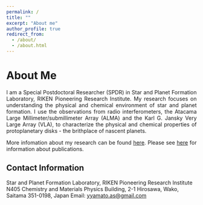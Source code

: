 ```yaml
---
permalink: /
title: ""
excerpt: "About me"
author_profile: true
redirect_from: 
  - /about/
  - /about.html
---
```



# About Me
<div style="text-align: justify">I am a Special Postdoctoral Researcher (SPDR) in Star and Planet Formation Laboratory, RIKEN Pioneering Research Institute. My research focuses on understanding the physical and chemical environment of star and planet formation. 
<!-- This exploration helps us uncover the origins of our solar system and, ultimately, our own beginnings.  -->
<!-- Specifically, I study protoplanetary disks using radio observations of various molecules, including complex organics.  -->
I use the observations from radio interferometers, the Atacama Large Millimeter/submillimeter Array (ALMA) and the Karl G. Jansky Very Large Array (VLA), to characterize the physical and chemical properties of protoplanetary disks - the brithplace of nascent planets. 

More infomation about my research can be found <a href="https://yyamato-as.github.io/website/research">here</a>. Please see <a href="https://yyamato-as.github.io/website/publications">here</a> for information about publications.</div>



<!-- I am currently involved in extensive international collaborations, including several ALMA Large Programs, as well as leading smaller collaborations. More infomation about my research can be found <a href="https://yyamato-as.github.io/website/research">here</a>. Please see <a href="https://yyamato-as.github.io/website/publications">here</a> for information about my papers.</div> -->

Contact Information
------
Star and Planet Formation Laboratory, RIKEN Pioneering Research Institute 
N405 Chemistry and Materials Physics Building, 2-1 Hirosawa, Wako, Saitama 351-0198, Japan 
Email: <a href="mailto:yyamato.as@gmail.com">yyamato.as@gmail.com</a>  




